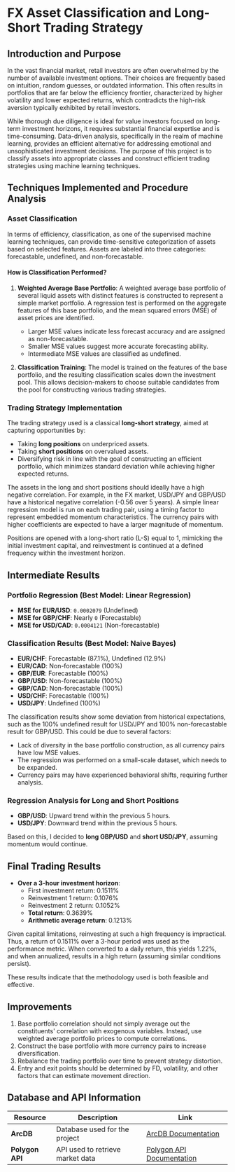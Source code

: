 # FX Asset Classification and Long-Short Trading Strategy

## Introduction and Purpose

In the vast financial market, retail investors are often overwhelmed by the number of available investment options. Their choices are frequently based on intuition, random guesses, or outdated information. This often results in portfolios that are far below the efficiency frontier, characterized by higher volatility and lower expected returns, which contradicts the high-risk aversion typically exhibited by retail investors.

While thorough due diligence is ideal for value investors focused on long-term investment horizons, it requires substantial financial expertise and is time-consuming. Data-driven analysis, specifically in the realm of machine learning, provides an efficient alternative for addressing emotional and unsophisticated investment decisions. The purpose of this project is to classify assets into appropriate classes and construct efficient trading strategies using machine learning techniques.

## Techniques Implemented and Procedure Analysis

### Asset Classification

In terms of efficiency, classification, as one of the supervised machine learning techniques, can provide time-sensitive categorization of assets based on selected features. Assets are labeled into three categories: forecastable, undefined, and non-forecastable.

#### How is Classification Performed?

1. **Weighted Average Base Portfolio**: 
   A weighted average base portfolio of several liquid assets with distinct features is constructed to represent a simple market portfolio. A regression test is performed on the aggregate features of this base portfolio, and the mean squared errors (MSE) of asset prices are identified. 
   - Larger MSE values indicate less forecast accuracy and are assigned as non-forecastable.
   - Smaller MSE values suggest more accurate forecasting ability.
   - Intermediate MSE values are classified as undefined.

2. **Classification Training**: 
   The model is trained on the features of the base portfolio, and the resulting classification scales down the investment pool. This allows decision-makers to choose suitable candidates from the pool for constructing various trading strategies.

### Trading Strategy Implementation

The trading strategy used is a classical **long-short strategy**, aimed at capturing opportunities by:
- Taking **long positions** on underpriced assets.
- Taking **short positions** on overvalued assets.
- Diversifying risk in line with the goal of constructing an efficient portfolio, which minimizes standard deviation while achieving higher expected returns.

The assets in the long and short positions should ideally have a high negative correlation. For example, in the FX market, USD/JPY and GBP/USD have a historical negative correlation (-0.56 over 5 years). A simple linear regression model is run on each trading pair, using a timing factor to represent embedded momentum characteristics. The currency pairs with higher coefficients are expected to have a larger magnitude of momentum.

Positions are opened with a long-short ratio (L-S) equal to 1, mimicking the initial investment capital, and reinvestment is continued at a defined frequency within the investment horizon.

## Intermediate Results

### Portfolio Regression (Best Model: Linear Regression)

- **MSE for EUR/USD**: `0.0002079` (Undefined)
- **MSE for GBP/CHF**: Nearly `0` (Forecastable)
- **MSE for USD/CAD**: `0.0004121` (Non-forecastable)

### Classification Results (Best Model: Naive Bayes)

- **EUR/CHF**: Forecastable (87.1%), Undefined (12.9%)
- **EUR/CAD**: Non-forecastable (100%)
- **GBP/EUR**: Forecastable (100%)
- **GBP/USD**: Non-forecastable (100%)
- **GBP/CAD**: Non-forecastable (100%)
- **USD/CHF**: Forecastable (100%)
- **USD/JPY**: Undefined (100%)

The classification results show some deviation from historical expectations, such as the 100% undefined result for USD/JPY and 100% non-forecastable result for GBP/USD. This could be due to several factors:
- Lack of diversity in the base portfolio construction, as all currency pairs have low MSE values.
- The regression was performed on a small-scale dataset, which needs to be expanded.
- Currency pairs may have experienced behavioral shifts, requiring further analysis.

### Regression Analysis for Long and Short Positions

- **GBP/USD**: Upward trend within the previous 5 hours.
- **USD/JPY**: Downward trend within the previous 5 hours.

Based on this, I decided to **long GBP/USD** and **short USD/JPY**, assuming momentum would continue.

## Final Trading Results

- **Over a 3-hour investment horizon**:
  - First investment return: 0.1511%
  - Reinvestment 1 return: 0.1076%
  - Reinvestment 2 return: 0.1052%
  - **Total return**: 0.3639%
  - **Arithmetic average return**: 0.1213%

Given capital limitations, reinvesting at such a high frequency is impractical. Thus, a return of 0.1511% over a 3-hour period was used as the performance metric. When converted to a daily return, this yields 1.22%, and when annualized, results in a high return (assuming similar conditions persist).

These results indicate that the methodology used is both feasible and effective.

## Improvements

1. Base portfolio correlation should not simply average out the constituents' correlation with exogenous variables. Instead, use weighted average portfolio prices to compute correlations.
2. Construct the base portfolio with more currency pairs to increase diversification.
3. Rebalance the trading portfolio over time to prevent strategy distortion.
4. Entry and exit points should be determined by FD, volatility, and other factors that can estimate movement direction.

## Database and API Information
| Resource        | Description                          | Link                                                    |
|-----------------|--------------------------------------|---------------------------------------------------------|
| **ArcDB**       | Database used for the project        | [ArcDB Documentation](https://www.arcdb.com)            |
| **Polygon API** | API used to retrieve market data     | [Polygon API Documentation](https://polygon.io/docs)    |
